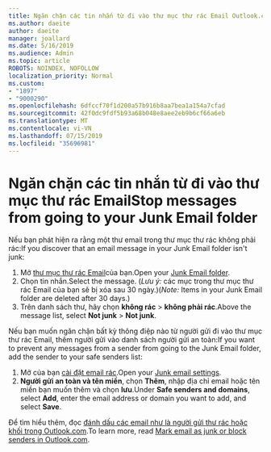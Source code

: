 ```yaml
---
title: Ngăn chặn các tin nhắn từ đi vào thư mục thư rác Email Outlook.com
ms.author: daeite
author: daeite
manager: joallard
ms.date: 5/16/2019
ms.audience: Admin
ms.topic: article
ROBOTS: NOINDEX, NOFOLLOW
localization_priority: Normal
ms.custom:
- "1897"
- "9000290"
ms.openlocfilehash: 6dfccf70f1d200a57b916b8aa7bea1a154a7cfad
ms.sourcegitcommit: 42f0dc9fdf5b93a68b048e8aee2eb9b6cf66a6eb
ms.translationtype: MT
ms.contentlocale: vi-VN
ms.lasthandoff: 07/15/2019
ms.locfileid: "35696981"
---
```

# <a name="stop-messages-from-going-to-your-junk-email-folder"></a><span data-ttu-id="f379b-102">Ngăn chặn các tin nhắn từ đi vào thư mục thư rác Email</span><span class="sxs-lookup"><span data-stu-id="f379b-102">Stop messages from going to your Junk Email folder</span></span>

<span data-ttu-id="f379b-103">Nếu bạn phát hiện ra rằng một thư email trong thư mục thư rác không phải rác:</span><span class="sxs-lookup"><span data-stu-id="f379b-103">If you discover that an email message in your Junk Email folder isn't junk:</span></span>

1. <span data-ttu-id="f379b-104">Mở [thư mục thư rác Email](https://outlook.live.com/mail/junkemail)của bạn.</span><span class="sxs-lookup"><span data-stu-id="f379b-104">Open your [Junk Email folder](https://outlook.live.com/mail/junkemail).</span></span>
1. <span data-ttu-id="f379b-105">Chọn tin nhắn.</span><span class="sxs-lookup"><span data-stu-id="f379b-105">Select the message.</span></span> <span data-ttu-id="f379b-106">(*Lưu ý:* các mục trong thư mục thư rác Email của bạn sẽ bị xóa sau 30 ngày.)</span><span class="sxs-lookup"><span data-stu-id="f379b-106">(*Note:* Items in your Junk Email folder are deleted after 30 days.)</span></span>
1. <span data-ttu-id="f379b-107">Trên danh sách thư, hãy chọn **không rác** > **không phải rác**.</span><span class="sxs-lookup"><span data-stu-id="f379b-107">Above the message list, select **Not junk** > **Not junk**.</span></span>

<span data-ttu-id="f379b-108">Nếu bạn muốn ngăn chặn bất kỳ thông điệp nào từ người gửi đi vào thư mục thư rác Email, thêm người gửi vào danh sách người gửi an toàn:</span><span class="sxs-lookup"><span data-stu-id="f379b-108">If you want to prevent any messages from a sender from going to the Junk Email folder, add the sender to your safe senders list:</span></span>

1. <span data-ttu-id="f379b-109">Mở của bạn [cài đặt email rác](https://go.microsoft.com/fwlink/?linkid=2035804).</span><span class="sxs-lookup"><span data-stu-id="f379b-109">Open your [Junk email settings](https://go.microsoft.com/fwlink/?linkid=2035804).</span></span>
1. <span data-ttu-id="f379b-110">**Người gửi an toàn và tên miền**, chọn **Thêm**, nhập địa chỉ email hoặc tên miền bạn muốn thêm và chọn **lưu**.</span><span class="sxs-lookup"><span data-stu-id="f379b-110">Under **Safe senders and domains**, select **Add**, enter the email address or domain you want to add, and select **Save**.</span></span>

<span data-ttu-id="f379b-111">Để tìm hiểu thêm, đọc [đánh dấu các email như là người gửi thư rác hoặc khối trong Outlook.com](https://support.office.com/article/a3ece97b-82f8-4a5e-9ac3-e92fa6427ae4?wt.mc_id=Office_Outlook_com_Alchemy).</span><span class="sxs-lookup"><span data-stu-id="f379b-111">To learn more, read [Mark email as junk or block senders in Outlook.com](https://support.office.com/article/a3ece97b-82f8-4a5e-9ac3-e92fa6427ae4?wt.mc_id=Office_Outlook_com_Alchemy).</span></span>
